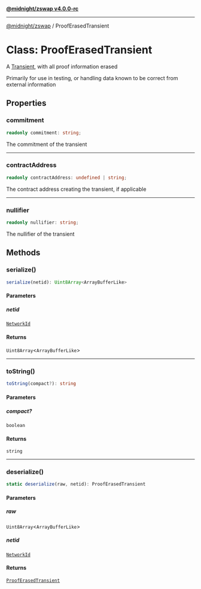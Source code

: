 [**@midnight/zswap v4.0.0-rc**](../README.md)

***

[@midnight/zswap](../globals.md) / ProofErasedTransient

# Class: ProofErasedTransient

A [Transient](Transient.md), with all proof information erased

Primarily for use in testing, or handling data known to be correct from
external information

## Properties

### commitment

```ts
readonly commitment: string;
```

The commitment of the transient

***

### contractAddress

```ts
readonly contractAddress: undefined | string;
```

The contract address creating the transient, if applicable

***

### nullifier

```ts
readonly nullifier: string;
```

The nullifier of the transient

## Methods

### serialize()

```ts
serialize(netid): Uint8Array<ArrayBufferLike>
```

#### Parameters

##### netid

[`NetworkId`](../enumerations/NetworkId.md)

#### Returns

`Uint8Array`\<`ArrayBufferLike`\>

***

### toString()

```ts
toString(compact?): string
```

#### Parameters

##### compact?

`boolean`

#### Returns

`string`

***

### deserialize()

```ts
static deserialize(raw, netid): ProofErasedTransient
```

#### Parameters

##### raw

`Uint8Array`\<`ArrayBufferLike`\>

##### netid

[`NetworkId`](../enumerations/NetworkId.md)

#### Returns

[`ProofErasedTransient`](ProofErasedTransient.md)
